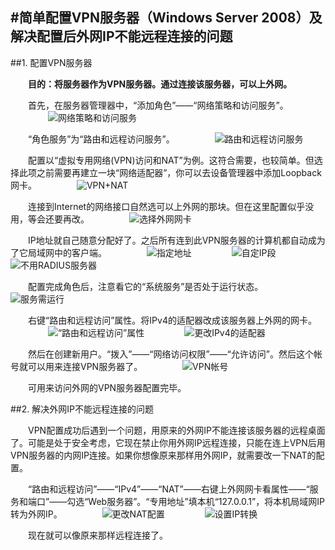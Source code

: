 #简单配置VPN服务器（Windows Server 2008）及解决配置后外网IP不能远程连接的问题
---
##1. 配置VPN服务器

　　**目的：将服务器作为VPN服务器。通过连接该服务器，可以上外网。**
  
　　首先，在服务器管理器中，“添加角色”——“网络策略和访问服务”。
　　
　　![网络策略和访问服务](../../../../attachments/1412/vpn-01.png)

　　“角色服务”为“路由和远程访问服务”。
　　
　　![路由和远程访问服务](../../../../attachments/1412/vpn-02.png)

　　配置以“虚拟专用网络(VPN)访问和NAT”为例。这符合需要，也较简单。但选择此项之前需要再建立一块“网络适配器”，你可以去设备管理器中添加Loopback网卡。
　　
　　![VPN+NAT](../../../../attachments/1412/vpn-03.png)

　　连接到Internet的网络接口自然选可以上外网的那块。但在这里配置似乎没用，等会还要再改。
　　
　　![选择外网网卡](../../../../attachments/1412/vpn-04.png)

　　IP地址就自己随意分配好了。之后所有连到此VPN服务器的计算机都自动成为了它局域网中的客户端。
　　
　　![指定地址](../../../../attachments/1412/vpn-05.png)
　　
　　![自定IP段](../../../../attachments/1412/vpn-06.png)
　　
　　![不用RADIUS服务器](../../../../attachments/1412/vpn-07.png)

　　配置完成角色后，注意看它的“系统服务”是否处于运行状态。
　　
　　![服务需运行](../../../../attachments/1412/vpn-08.png)

　　右键“路由和远程访问”属性。将IPv4的适配器改成该服务器上外网的网卡。
　　
　　![“路由和远程访问”属性](../../../../attachments/1412/vpn-09.png)
　　
　　![更改IPv4的适配器](../../../../attachments/1412/vpn-10.png)

　　然后在创建新用户。“拨入”——“网络访问权限”——“允许访问”。然后这个帐号就可以用来连接VPN服务器了。
　　
　　![VPN帐号](../../../../attachments/1412/vpn-11.png)

　　可用来访问外网的VPN服务器配置完毕。

##2. 解决外网IP不能远程连接的问题

　　VPN配置成功后遇到一个问题，用原来的外网IP不能连接该服务器的远程桌面了。可能是处于安全考虑，它现在禁止你用外网IP远程连接，只能在连上VPN后用VPN服务器的内网IP连接。如果你想像原来那样用外网IP，就需要改一下NAT的配置。

　　“路由和远程访问”——“IPv4”——“NAT”——右键上外网网卡看属性——“服务和端口”——勾选“Web服务器”。“专用地址”填本机“127.0.0.1”，将本机局域网IP转为外网IP。
　　
　　![更改NAT配置](../../../../attachments/1412/vpn-12.png)
　　
　　![设置IP转换](../../../../attachments/1412/vpn-13.png)

　　现在就可以像原来那样远程连接了。
